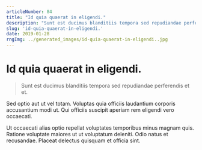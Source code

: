 ```yaml
---
articleNumber: 84
title: "Id quia quaerat in eligendi."
description: "Sunt est ducimus blanditiis tempora sed repudiandae perferendis et et."
slug: 'id-quia-quaerat-in-eligendi.'
date: 2019-01-28
rngImg: ../generated_images/id-quia-quaerat-in-eligendi..jpg
---
```


# Id quia quaerat in eligendi.

> Sunt est ducimus blanditiis tempora sed repudiandae perferendis et et.

Sed optio aut ut vel totam. Voluptas quia officiis laudantium corporis accusantium modi ut. Qui officiis suscipit aperiam rem eligendi vero occaecati.
 Ut occaecati alias optio repellat voluptates temporibus minus magnam quis. Ratione voluptate maiores ut ut voluptatum deleniti. Odio natus et recusandae. Placeat delectus quisquam et officia sint.
